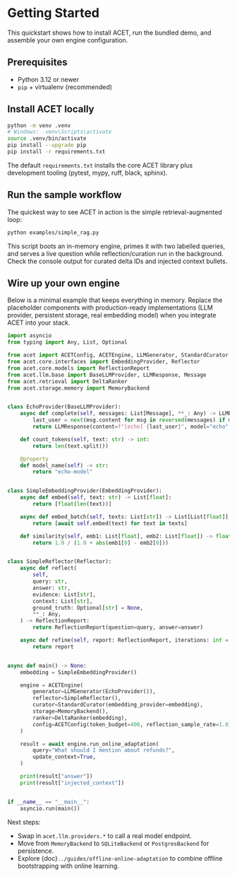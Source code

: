 # Getting Started

This quickstart shows how to install ACET, run the bundled demo, and assemble your own engine configuration.

## Prerequisites

- Python 3.12 or newer
- `pip` + virtualenv (recommended)

## Install ACET locally

```bash
python -m venv .venv
# Windows: .venv\Scripts\activate
source .venv/bin/activate
pip install --upgrade pip
pip install -r requirements.txt
```

The default `requirements.txt` installs the core ACET library plus development tooling (pytest, mypy, ruff, black, sphinx).

## Run the sample workflow

The quickest way to see ACET in action is the simple retrieval-augmented loop:

```bash
python examples/simple_rag.py
```

This script boots an in-memory engine, primes it with two labelled queries, and serves a live question while reflection/curation run in the background. Check the console output for curated delta IDs and injected context bullets.

## Wire up your own engine

Below is a minimal example that keeps everything in memory. Replace the placeholder components with production-ready implementations (LLM provider, persistent storage, real embedding model) when you integrate ACET into your stack.

```python
import asyncio
from typing import Any, List, Optional

from acet import ACETConfig, ACETEngine, LLMGenerator, StandardCurator
from acet.core.interfaces import EmbeddingProvider, Reflector
from acet.core.models import ReflectionReport
from acet.llm.base import BaseLLMProvider, LLMResponse, Message
from acet.retrieval import DeltaRanker
from acet.storage.memory import MemoryBackend


class EchoProvider(BaseLLMProvider):
    async def complete(self, messages: List[Message], **_: Any) -> LLMResponse:
        last_user = next(msg.content for msg in reversed(messages) if msg.role == "user")
        return LLMResponse(content=f"[echo] {last_user}", model="echo", usage={"total_tokens": 0})

    def count_tokens(self, text: str) -> int:
        return len(text.split())

    @property
    def model_name(self) -> str:
        return "echo-model"


class SimpleEmbeddingProvider(EmbeddingProvider):
    async def embed(self, text: str) -> List[float]:
        return [float(len(text))]

    async def embed_batch(self, texts: List[str]) -> List[List[float]]:
        return [await self.embed(text) for text in texts]

    def similarity(self, emb1: List[float], emb2: List[float]) -> float:
        return 1.0 / (1.0 + abs(emb1[0] - emb2[0]))


class SimpleReflector(Reflector):
    async def reflect(
        self,
        query: str,
        answer: str,
        evidence: List[str],
        context: List[str],
        ground_truth: Optional[str] = None,
        **_: Any,
    ) -> ReflectionReport:
        return ReflectionReport(question=query, answer=answer)

    async def refine(self, report: ReflectionReport, iterations: int = 3) -> ReflectionReport:
        return report


async def main() -> None:
    embedding = SimpleEmbeddingProvider()

    engine = ACETEngine(
        generator=LLMGenerator(EchoProvider()),
        reflector=SimpleReflector(),
        curator=StandardCurator(embedding_provider=embedding),
        storage=MemoryBackend(),
        ranker=DeltaRanker(embedding),
        config=ACETConfig(token_budget=400, reflection_sample_rate=1.0),
    )

    result = await engine.run_online_adaptation(
        query="What should I mention about refunds?",
        update_context=True,
    )

    print(result["answer"])
    print(result["injected_context"])


if __name__ == "__main__":
    asyncio.run(main())
```

Next steps:

- Swap in `acet.llm.providers.*` to call a real model endpoint.
- Move from `MemoryBackend` to `SQLiteBackend` or `PostgresBackend` for persistence.
- Explore {doc}`../guides/offline-online-adaptation` to combine offline bootstrapping with online learning.

